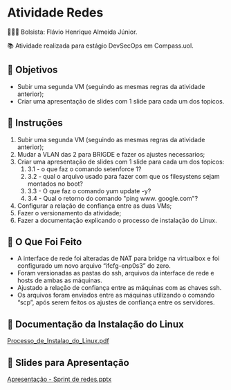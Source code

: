 # Atividade Redes

🙋🏻‍♂️ Bolsista: Flávio Henrique Almeida Júnior.

📚 Atividade realizada para estágio DevSecOps em Compass.uol.

## 🎯 Objetivos

- Subir uma segunda VM (seguindo as mesmas
regras da atividade anterior);
- Criar uma apresentação de slides com 1 slide
para cada um dos topicos.

## 📝 Instruções

1. Subir uma segunda VM (seguindo as mesmas
regras da atividade anterior);
2. Mudar a VLAN das 2 para BRIGDE e fazer os
ajustes necessarios;
3. Criar uma apresentação de slides com 1 slide
para cada um dos topicos:
    1. 3.1 - o que faz o comando setenforce 1?
    2. 3.2 - qual o arquivo usado para fazer com que os filesystens sejam montados no boot?
    3. 3.3 - O que faz o comando yum update -y?
    4. 3.4 - Qual o retorno do comando "ping www.
    google.com"?
4. Configurar a relação de confiança entre as duas
VMs;
5. Fazer o versionamento da atividade;
6. Fazer a documentação explicando o processo
de instalação do Linux.

## 🚀 O Que Foi Feito

- A interface de rede foi alteradas de NAT para bridge na virtualbox e foi configurado um novo arquivo “ifcfg-enp0s3” do zero.
- Foram versionadas as pastas do ssh, arquivos da interface de rede e hosts de ambas as máquinas.
- Ajustado a relação de confiança entre as máquinas com as chaves ssh.
- Os arquivos foram enviados entre as máquinas utilizando o comando “scp”, após serem feitos os ajustes de confiança entre os servidores.

## 🐧 Documentação da Instalação do Linux

[Processo_de_Instalao_do_Linux.pdf](https://github.com/FlavioJR/Atividade-Redes/files/9162110/Processo_de_Instalao_do_Linux.pdf)

## 	:briefcase: Slides para Apresentação

[Apresentação - Sprint de redes.pptx](https://github.com/FlavioJR/Atividade-Redes/files/9169247/Apresentacao.-.Sprint.de.redes.pptx)
